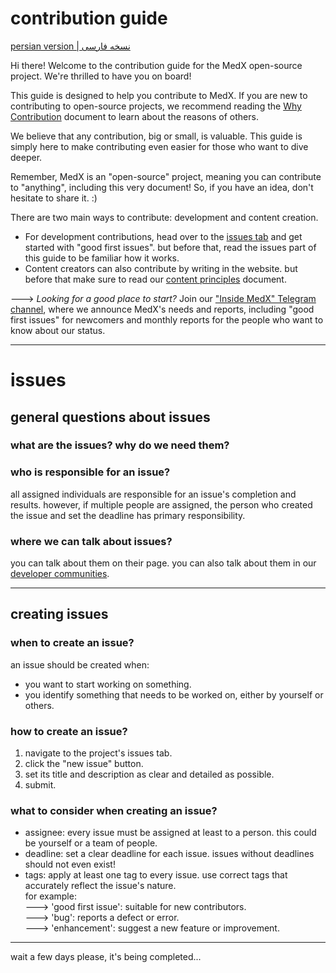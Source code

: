# contribution guide
[persian version | نسخه فارسی](https://docs.google.com/document/d/1MqN3kFYmRMHa3mB40iO6MYB1kc_zbUaMOvsouq6bRU0/edit?usp=sharing)

Hi there! Welcome to the contribution guide for the MedX open-source project. We're thrilled to have you on board!

This guide is designed to help you contribute to MedX. If you are new to contributing to open-source projects, we recommend reading the [Why Contribution](https://github.com/MedX-Media/MedX/blob/main/CONTRIBUTION-WHY.md) document to learn about the reasons of others.

We believe that any contribution, big or small, is valuable. This guide is simply here to make contributing even easier for those who want to dive deeper.

Remember, MedX is an "open-source" project, meaning you can contribute to "anything", including this very document! So, if you have an idea, don't hesitate to share it. :)

There are two main ways to contribute: development and content creation.

- For development contributions, head over to the [issues tab](https://github.com/MedX-Media/MedX/issues) and get started with "good first issues". but before that, read the issues part of this guide to be familiar how it works.
- Content creators can also contribute by writing in the website. but before that make sure to read our [content principles](https://github.com/MedX-Media/MedX/blob/main/ContentPrinciples.md) document.

---> *Looking for a good place to start?* Join our ["Inside MedX" Telegram channel](https://t.me/insidemedx), where we announce MedX's needs and reports, including "good first issues" for newcomers and monthly reports for the people who want to know about our status.

---

# issues

## general questions about issues
### what are the issues? why do we need them?

### who is responsible for an issue?
all assigned individuals are responsible for an issue's completion and results. however, if multiple people are assigned, the person who created the issue and set the deadline has primary responsibility.

### where we can talk about issues?
you can talk about them on their page. you can also talk about them in our [developer communities](https://github.com/Sinusealpha/MedX/blob/main/COMMUNITY.md).

---

## creating issues
### when to create an issue?
an issue should be created when:
- you want to start working on something.
- you identify something that needs to be worked on, either by yourself or others.

### how to create an issue?
1. navigate to the project's issues tab.
2. click the "new issue" button.
3. set its title and description as clear and detailed as possible.
4. submit.

### what to consider when creating an issue?
- assignee: every issue must be assigned at least to a person. this could be yourself or a team of people.
- deadline: set a clear deadline for each issue. issues without deadlines should not even exist!
- tags: apply at least one tag to every issue. use correct tags that accurately reflect the issue's nature.  
for example:  
---> 'good first issue': suitable for new contributors.  
---> 'bug': reports a defect or error.  
---> 'enhancement': suggest a new feature or improvement.  

---






wait a few days please, it's being completed...
